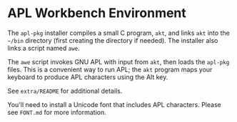 APL Workbench Environment
=========================

The `apl-pkg` installer compiles a small C program, `akt`, and links
`akt` into the `~/bin` directory (first creating the directory if
needed). The installer also links a script named `awe`.

The `awe` script invokes GNU APL with input from `akt`, then loads the
`apl-pkg` files. This is a convenient way to run APL; the `akt` program
maps your keyboard to produce APL characters using the Alt key.

See `extra/README` for additional details.

You'll need to install a Unicode font that includes APL characters.
Please see `FONT.md` for more information.
